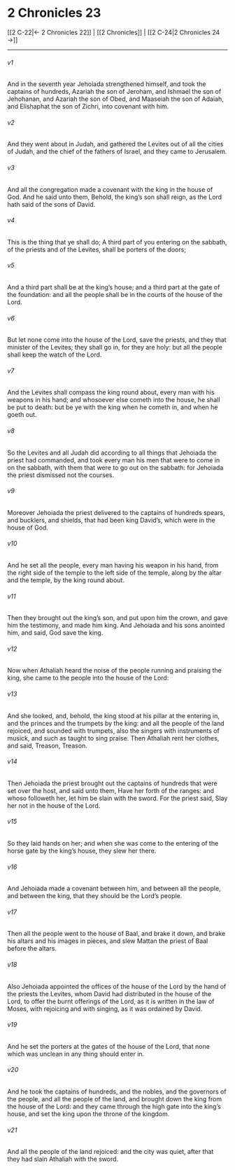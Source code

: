 # 2 Chronicles 23

[[2 C-22|← 2 Chronicles 22]] | [[2 Chronicles]] | [[2 C-24|2 Chronicles 24 →]]
***

###### v1
And in the seventh year Jehoiada strengthened himself, and took the captains of hundreds, Azariah the son of Jeroham, and Ishmael the son of Jehohanan, and Azariah the son of Obed, and Maaseiah the son of Adaiah, and Elishaphat the son of Zichri, into covenant with him.
###### v2
And they went about in Judah, and gathered the Levites out of all the cities of Judah, and the chief of the fathers of Israel, and they came to Jerusalem.
###### v3
And all the congregation made a covenant with the king in the house of God. And he said unto them, Behold, the king’s son shall reign, as the Lord hath said of the sons of David.
###### v4
This is the thing that ye shall do; A third part of you entering on the sabbath, of the priests and of the Levites, shall be porters of the doors;
###### v5
And a third part shall be at the king’s house; and a third part at the gate of the foundation: and all the people shall be in the courts of the house of the Lord.
###### v6
But let none come into the house of the Lord, save the priests, and they that minister of the Levites; they shall go in, for they are holy: but all the people shall keep the watch of the Lord.
###### v7
And the Levites shall compass the king round about, every man with his weapons in his hand; and whosoever else cometh into the house, he shall be put to death: but be ye with the king when he cometh in, and when he goeth out.
###### v8
So the Levites and all Judah did according to all things that Jehoiada the priest had commanded, and took every man his men that were to come in on the sabbath, with them that were to go out on the sabbath: for Jehoiada the priest dismissed not the courses.
###### v9
Moreover Jehoiada the priest delivered to the captains of hundreds spears, and bucklers, and shields, that had been king David’s, which were in the house of God.
###### v10
And he set all the people, every man having his weapon in his hand, from the right side of the temple to the left side of the temple, along by the altar and the temple, by the king round about.
###### v11
Then they brought out the king’s son, and put upon him the crown, and gave him the testimony, and made him king. And Jehoiada and his sons anointed him, and said, God save the king.
###### v12
Now when Athaliah heard the noise of the people running and praising the king, she came to the people into the house of the Lord:
###### v13
And she looked, and, behold, the king stood at his pillar at the entering in, and the princes and the trumpets by the king: and all the people of the land rejoiced, and sounded with trumpets, also the singers with instruments of musick, and such as taught to sing praise. Then Athaliah rent her clothes, and said, Treason, Treason.
###### v14
Then Jehoiada the priest brought out the captains of hundreds that were set over the host, and said unto them, Have her forth of the ranges: and whoso followeth her, let him be slain with the sword. For the priest said, Slay her not in the house of the Lord.
###### v15
So they laid hands on her; and when she was come to the entering of the horse gate by the king’s house, they slew her there.
###### v16
And Jehoiada made a covenant between him, and between all the people, and between the king, that they should be the Lord’s people.
###### v17
Then all the people went to the house of Baal, and brake it down, and brake his altars and his images in pieces, and slew Mattan the priest of Baal before the altars.
###### v18
Also Jehoiada appointed the offices of the house of the Lord by the hand of the priests the Levites, whom David had distributed in the house of the Lord, to offer the burnt offerings of the Lord, as it is written in the law of Moses, with rejoicing and with singing, as it was ordained by David.
###### v19
And he set the porters at the gates of the house of the Lord, that none which was unclean in any thing should enter in.
###### v20
And he took the captains of hundreds, and the nobles, and the governors of the people, and all the people of the land, and brought down the king from the house of the Lord: and they came through the high gate into the king’s house, and set the king upon the throne of the kingdom.
###### v21
And all the people of the land rejoiced: and the city was quiet, after that they had slain Athaliah with the sword. 
